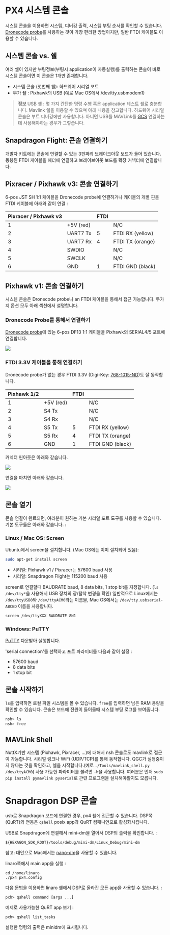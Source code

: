 # PX4 시스템 콘솔

시스템 콘솔을 이용하면 시스템, 디버깅 출력, 시스템 부팅 순서를 확인할 수 있습니다. [Dronecode probe](http://nicadrone.com/index.php?id_product=65&controller=product)를 사용하는 것이 가장 편리한 방법이지만, 일반 FTDI 케이블도 이용할 수 있습니다.

## 시스템 콘솔 vs. 쉘

여러 쉘이 있지만 부팅정보(부팅시 application이 자동실행)를 출력하는 콘솔이 바로 시스템 콘솔이면 이 콘솔은 1개만 존재합니다.

  * 시스템 콘솔 (첫번째 쉘): 하드웨어 시리얼 포트
  * 부가 쉘 : Pixhawk의 USB (예로 Mac OS에서 /dev/tty.usbmodem1)

> **정보**
> USB 쉘 : 몇 가지 간단한 명령 수행 혹은 application 테스트
> 쉘로 충분합니다. Mavlink 쉘을 이용할 수 있으며 아래 내용을 참고합니다.
> 하드웨어 시리얼 콘솔은 부트 디버깅에만 사용합니다. 아니면 USB를 MAVLink를
> [GCS](qgroundcontrol-intro.md) 연결하는데 사용해야하는 경우가 그렇습니다.

## Snapdragon Flight: 콘솔 연결하기

개발자 키트에는 콘솔에 연결할 수 있는 3핀짜리 브레이크아웃 보드가 들어 있습니다. 동봉된 FTDI 케이블을 헤더에 연결하고 브레이브아웃 보드를 확장 커넥터에 연결합니다.

## Pixracer / Pixhawk v3: 콘솔 연결하기

6-pos JST SH 1:1 케이블을 Dronecode probe에 연결하거나 케이블의 개별 핀을 FTDI 케이블에 아래와 같이 연결 :

| Pixracer / Pixhawk v3  |         | FTDI    |        |
| -- | -- | -- | -- |
|1         | +5V (red)     |         | N/C    |
|2         | UART7 Tx      | 5       | FTDI RX (yellow)  |
|3         | UART7 Rx      | 4       | FTDI TX (orange)  |
|4         | SWDIO      |         | N/C   |
|5         | SWCLK      |         | N/C   |
|6         | GND     | 1       | FTDI GND (black)   |

## Pixhawk v1: 콘솔 연결하기

시스템 콘솔은 Dronecode probe나 an FTDI 케이블을 통해서 접근 가능합니다. 두가지 옵션 모두 아래 섹션에서 설명합니다.

### Dronecode Probe를 통해서 연결하기

[Dronecode probe](http://nicadrone.com/index.php?id_product=65&controller=product)에 있는 6-pos DF13 1:1 케이블을 Pixhawk의 SERIAL4/5 포트에 연결합니다.

![](images/console/dronecode_probe.jpg)

### FTDI 3.3V 케이블을 통해 연결하기

Dronecode probe가 없는 경우 FTDI 3.3V (Digi-Key: [768-1015-ND](http://www.digikey.com/product-detail/en/TTL-232R-3V3/768-1015-ND/1836393))도 잘 동작합니다.

| Pixhawk 1/2  |         | FTDI    |        |
| -- | -- | -- | -- |
|1         | +5V (red)     |         | N/C    |
|2         | S4 Tx      |         | N/C   |
|3         | S4 Rx      |         | N/C   |
|4         | S5 Tx      | 5       | FTDI RX (yellow)   |
|5         | S5 Rx      | 4       | FTDI TX (orange)   |
|6         | GND     | 1       | FTDI GND (black)   |

커넥터 핀아웃은 아래와 같습니다.

![](images/console/console_connector.jpg)

연결을 마치면 아래와 같습니다.

![](images/console/console_debug.jpg)

## 콘솔 열기

콘솔 연결이 완료되면, 여러분이 원하는 기본 시리얼 포트 도구를 사용할 수 있습니다. 기본 도구들은 아래와 같습니다. :

### Linux / Mac OS: Screen

Ubuntu에서 screen을 설치합니다. (Mac OS에는 이미 설치되어 있음):

<div class="host-code"></div>

```bash
sudo apt-get install screen
```

  * 시리얼: Pixhawk v1 / Pixracer는 57600 baud 사용
  * 시리얼: Snapdragon Flight는 115200 baud 사용

screen로 연결할때 BAUDRATE baud, 8 data bits, 1 stop bit를 지정합니다. (`ls /dev/tty*`을 사용해서 USB 장치의 장/탈착 변경을 확인) 일반적으로 Linux에서는 `/dev/ttyUSB0`와 `/dev/ttyACM0`라는 이름을, Mac OS에서는 `/dev/tty.usbserial-ABCBD` 이름을 사용합니다.

<div class="host-code"></div>

```bash
screen /dev/ttyXXX BAUDRATE 8N1
```

### Windows: PuTTY

[PuTTY](http://www.chiark.greenend.org.uk/~sgtatham/putty/download.html) 다운받아 실행합니다.

'serial connection'를 선택하고 포트 파라미터를 다음과 같이 설정 :

  * 57600 baud
  * 8 data bits
  * 1 stop bit

## 콘솔 시작하기

`ls`를 입력하면 로컬 파일 시스템을 볼 수 있습니다. `free`를 입력하면 남은 RAM 용량을 확인할 수 있습니다. 콘솔은 보드에 전원이 들어올때 시스템 부팅 로그를 보여줍니다.

```bash
nsh> ls
nsh> free
```

## MAVLink Shell
NuttX기반 시스템 (Pixhawk, Pixracer, ...)에 대해서 nsh 콘솔로도 mavlink로 접근이 가능합니다. 시리얼 링크나 WiFi (UDP/TCP)를 통해 동작합니다. QGC가 실행중이지 않다는 것을 확인하고, 쉘을 시작합니다.(예로 `./Tools/mavlink_shell.py /dev/ttyACM0`) 사용 가능한 파라미터를 볼려면 `-h`을 사용합니다. 여러분은 먼저 `sudo pip install pymavlink pyserial`로 관련 프로그램을 설치해야할지도 모릅니다.

# Snapdragon DSP 콘솔
usb로 Snapdragon 보드에 연결한 경우, px4 쉘에 접근할 수 있습니다. DSP쪽(QuRT)와 연동은 `qshell` posix app과 QuRT 컴패니언으로 활성화시킵니다.

USB로 Snapdragon에 연결해서 mini-dm을 열어서 DSP의 출력을 확인합니다. :
```
${HEXAGON_SDK_ROOT}/tools/debug/mini-dm/Linux_Debug/mini-dm
```

참고: 대안으로 Mac에서는 [nano-dm](https://github.com/kevinmehall/nano-dm)을 사용할 수 있습니다.

linaro쪽에서 main app을 실행 :
```
cd /home/linaro
./px4 px4.config
```

다음 문법을 이용하면 linaro 쉘에서 DSP로 올라간 모든 app을 사용할 수 있습니다. :
```
pxh> qshell command [args ...]
```

예제로 사용가능한 QuRT app 보기 :
```
pxh> qshell list_tasks
```

실행한 명령의 출력은 minidm에 표시됩니다.
